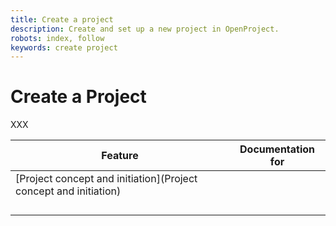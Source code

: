 ```yaml
---
title: Create a project
description: Create and set up a new project in OpenProject. 
robots: index, follow
keywords: create project
---
```


# Create a Project

XXX

| Feature                                                      | Documentation for |
| ------------------------------------------------------------ | ----------------- |
| [Project concept and initiation](Project concept and initiation) |                   |
|                                                              |                   |
|                                                              |                   |
|                                                              |                   |
|                                                              |                   |

